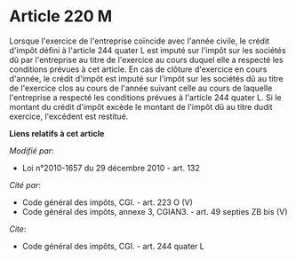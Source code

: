 # Article 220 M

Lorsque l'exercice de l'entreprise coïncide avec l'année civile, le crédit d'impôt défini à l'article 244 quater L est imputé
sur l'impôt sur les sociétés dû par l'entreprise au titre de l'exercice au cours duquel elle a respecté les conditions
prévues à cet article. En cas de clôture d'exercice en cours d'année, le crédit d'impôt est imputé sur l'impôt sur les
sociétés dû au titre de l'exercice clos au cours de l'année suivant celle au cours de laquelle l'entreprise a respecté les
conditions prévues à l'article 244 quater L. Si le montant du crédit d'impôt excède le montant de l'impôt dû au titre dudit
exercice, l'excédent est restitué.

**Liens relatifs à cet article**

_Modifié par_:

  - Loi n°2010-1657 du 29 décembre 2010 - art. 132

_Cité par_:

  - Code général des impôts, CGI. - art. 223 O (V)
  - Code général des impôts, annexe 3, CGIAN3. - art. 49 septies ZB bis (V)

_Cite_:

  - Code général des impôts, CGI. - art. 244 quater L
